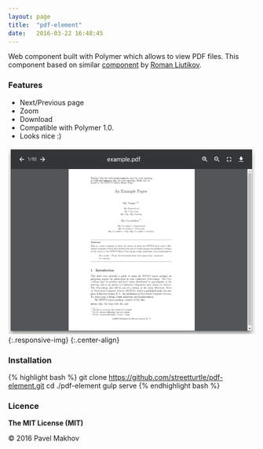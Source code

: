 ```yaml
---
layout: page
title:  "pdf-element"
date:   2016-03-22 16:48:45
---
```


Web component built with Polymer which allows to view PDF files.
This component based on similar [component](https://github.com/roman01la/pdf-reader-web-component) by [Roman Liutikov](https://github.com/roman01la).

### Features

- Next/Previous page
- Zoom
- Download
- Compatible with Polymer 1.0.
- Looks nice :)

![pdf-element](pdf-element.png){:.responsive-img}
{:.center-align}

### Installation

{% highlight bash %}
git clone https://github.com/streetturtle/pdf-element.git
cd ./pdf-element
gulp serve
{% endhighlight bash %}

### Licence

**The MIT License (MIT)**

© 2016 Pavel Makhov